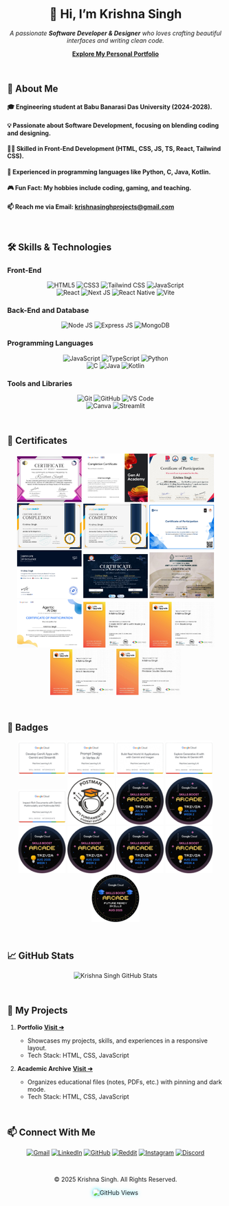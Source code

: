 <h1 align="center">👋 Hi, I’m Krishna Singh</h1>
<p align="center">
  <i>A passionate <strong>Software Developer & Designer</strong> who loves crafting beautiful interfaces and writing clean code.</i>
</p>
<p align="center">
  <a href="https://krishnasinghprojects.github.io/Portfolio/" target="_blank"><strong>Explore My Personal Portfolio</strong></a>
</p>

<br>


## 🚀 About Me

#### 🎓 Engineering student at **Babu Banarasi Das University** (2024-2028).
#### 💡 Passionate about **Software Development**, focusing on blending coding and designing.
#### 👨‍💻 Skilled in **Front-End Development** (HTML, CSS, JS, TS, React, Tailwind CSS).
#### 💬 Experienced in programming languages like **Python, C, Java, Kotlin**.
#### 🎮 Fun Fact: My hobbies include coding, gaming, and teaching.
#### 📫 Reach me via Email: **krishnasinghprojects@gmail.com**

<br>

## 🛠️ Skills & Technologies

<h3>Front-End</h3>
<p align="center">
  <img src="https://img.shields.io/badge/HTML5-E34F26?style=for-the-badge&logo=html5&logoColor=white" alt="HTML5" />
  <img src="https://img.shields.io/badge/CSS3-1572B6?style=for-the-badge&logo=css3&logoColor=white" alt="CSS3" />
  <img src="https://img.shields.io/badge/TailwindCSS-38B2AC?style=for-the-badge&logo=tailwind-css&logoColor=white" alt="Tailwind CSS" />
  <img src="https://img.shields.io/badge/JavaScript-F7DF1E?style=for-the-badge&logo=javascript&logoColor=black" alt="JavaScript" />
  <br>
  <img src="https://img.shields.io/badge/React-61DAFB?style=for-the-badge&logo=react&logoColor=black" alt="React" />
  <img src="https://img.shields.io/badge/Next.js-000000?style=for-the-badge&logo=next.js&logoColor=white" alt="Next JS" />
  <img src="https://img.shields.io/badge/React_Native-61DAFB?style=for-the-badge&logo=react&logoColor=black" alt="React Native" />
  <img src="https://img.shields.io/badge/Vite-646CFF?style=for-the-badge&logo=vite&logoColor=white" alt="Vite" />
</p>

<h3>Back-End and Database</h3>
<p align="center">
   <img src="https://img.shields.io/badge/Node.js-339933?style=for-the-badge&logo=node.js&logoColor=white" alt="Node JS" />
   <img src="https://img.shields.io/badge/Express.js-000000?style=for-the-badge&logo=express&logoColor=white" alt="Express JS" />
   <img src="https://img.shields.io/badge/MongoDB-47A248?style=for-the-badge&logo=mongodb&logoColor=white" alt="MongoDB" />
</p>

<h3>Programming Languages</h3>
<p align="center">
  <img src="https://img.shields.io/badge/JavaScript-F7DF1E?style=for-the-badge&logo=javascript&logoColor=black" alt="JavaScript" />
  <img src="https://img.shields.io/badge/TypeScript-3178C6?style=for-the-badge&logo=typescript&logoColor=white" alt="TypeScript" />
  <img src="https://img.shields.io/badge/Python-3776AB?style=for-the-badge&logo=python&logoColor=white" alt="Python" />
  <br>
  <img src="https://img.shields.io/badge/C-00599C?style=for-the-badge&logo=c&logoColor=white" alt="C" />
  <img src="https://img.shields.io/badge/Java-ED8B00?style=for-the-badge&logo=openjdk&logoColor=white" alt="Java" />
  <img src="https://img.shields.io/badge/Kotlin-7F52FF?style=for-the-badge&logo=kotlin&logoColor=white" alt="Kotlin" />
</p>

<h3>Tools and Libraries</h3>
<p align="center">
  <img src="https://img.shields.io/badge/Git-F05032?style=for-the-badge&logo=git&logoColor=white" alt="Git" />
  <img src="https://img.shields.io/badge/GitHub-181717?style=for-the-badge&logo=github&logoColor=white" alt="GitHub" />
  <img src="https://img.shields.io/badge/VS%20Code-007ACC?style=for-the-badge&logo=visual-studio-code&logoColor=white" alt="VS Code" />
  <br>
  <img src="https://img.shields.io/badge/Canva-00C4CC?style=for-the-badge&logo=canva&logoColor=white" alt="Canva" />
  <img src="https://img.shields.io/badge/Streamlit-FF4B4B?style=for-the-badge&logo=streamlit&logoColor=white" alt="Streamlit" />
</p>

<br>

## 📜 Certificates 

<p align="center">
  <img src="https://raw.githubusercontent.com/krishnasinghprojects/Portfolio/refs/heads/main/Certifications/Certificate1.jpeg" width="150"/>
  <img src="https://raw.githubusercontent.com/krishnasinghprojects/Portfolio/refs/heads/main/Certifications/Certificate2.jpg" width="150"/>
  <img src="https://raw.githubusercontent.com/krishnasinghprojects/Portfolio/refs/heads/main/Certifications/Certificate3.jpg" width="150"/>
  <img src="https://raw.githubusercontent.com/krishnasinghprojects/Portfolio/refs/heads/main/Certifications/Certificate4.jpg" width="150"/>
  <img src="https://raw.githubusercontent.com/krishnasinghprojects/Portfolio/refs/heads/main/Certifications/Certificate5.jpg" width="150"/>
  <img src="https://raw.githubusercontent.com/krishnasinghprojects/Portfolio/refs/heads/main/Certifications/Certificate6.jpg" width="150"/>
  <img src="https://raw.githubusercontent.com/krishnasinghprojects/Portfolio/refs/heads/main/Certifications/Certificate7.png" width="150"/>
  <img src="https://raw.githubusercontent.com/krishnasinghprojects/Portfolio/refs/heads/main/Certifications/Certificate8.png" width="150"/>
  <img src="https://raw.githubusercontent.com/krishnasinghprojects/Portfolio/refs/heads/main/Certifications/Certificate9.jpg" width="150"/>
  <img src="https://raw.githubusercontent.com/krishnasinghprojects/Portfolio/refs/heads/main/Certifications/Certificate10.png" width="150"/>
  <img src="https://raw.githubusercontent.com/krishnasinghprojects/Portfolio/refs/heads/main/Certifications/Certificate11.jpg" width="150"/>
  <img src="https://raw.githubusercontent.com/krishnasinghprojects/Portfolio/refs/heads/main/Certifications/Certificate12.jpg" width="150"/>
  <img src="https://raw.githubusercontent.com/krishnasinghprojects/Portfolio/refs/heads/main/Certifications/Certificate13.jpg" width="150"/>
  <img src="https://raw.githubusercontent.com/krishnasinghprojects/Portfolio/refs/heads/main/Certifications/Certificate14.jpeg" width="150"/>
  </p>

  <br>

## 🏅 Badges
<p align="center">
  <img src="https://raw.githubusercontent.com/krishnasinghprojects/Portfolio/refs/heads/main/Certifications/Badge1.png" width="110"/>
  <img src="https://raw.githubusercontent.com/krishnasinghprojects/Portfolio/refs/heads/main/Certifications/Badge2.png" width="110"/>
  <img src="https://raw.githubusercontent.com/krishnasinghprojects/Portfolio/refs/heads/main/Certifications/Badge3.png" width="110"/>
  <img src="https://raw.githubusercontent.com/krishnasinghprojects/Portfolio/refs/heads/main/Certifications/Badge4.png" width="110"/>
  <img src="https://raw.githubusercontent.com/krishnasinghprojects/Portfolio/refs/heads/main/Certifications/Badge5.png" width="110"/>
  <img src="https://raw.githubusercontent.com/krishnasinghprojects/Portfolio/refs/heads/main/Certifications/Badge6.png" width="110"/>
  <img src="https://raw.githubusercontent.com/krishnasinghprojects/Portfolio/refs/heads/main/Certifications/Badge7.png" width="110"/>
  <img src="https://raw.githubusercontent.com/krishnasinghprojects/Portfolio/refs/heads/main/Certifications/Badge8.png" width="110"/>
  <img src="https://raw.githubusercontent.com/krishnasinghprojects/Portfolio/refs/heads/main/Certifications/Badge9.png" width="110"/>
  <img src="https://raw.githubusercontent.com/krishnasinghprojects/Portfolio/refs/heads/main/Certifications/Badge10.png" width="110"/>
  <img src="https://raw.githubusercontent.com/krishnasinghprojects/Portfolio/refs/heads/main/Certifications/Badge11.png" width="110"/>
  <img src="https://raw.githubusercontent.com/krishnasinghprojects/Portfolio/refs/heads/main/Certifications/Badge12.png" width="110"/>
  <img src="https://raw.githubusercontent.com/krishnasinghprojects/Portfolio/refs/heads/main/Certifications/Badge13.png" width="110"/>
</p>

<br>

## 📈 GitHub Stats
<p align="center">
  <img src="https://github-readme-stats.vercel.app/api?username=krishnasinghprojects&show_icons=true&theme=radical&hide_border=true&count_private=true" alt="Krishna Singh GitHub Stats" width="800" height="auto"/>
</p>
<br>

## 📂 My Projects

1.  **Portfolio** **[Visit ➔](https://krishnasinghprojects.github.io/Portfolio)**
    * Showcases my projects, skills, and experiences in a responsive layout.
    * Tech Stack: HTML, CSS, JavaScript

2.  **Academic Archive** **[Visit ➔](https://krishnasinghprojects.github.io/AcademicArchive)**
    * Organizes educational files (notes, PDFs, etc.) with pinning and dark mode.
    * Tech Stack: HTML, CSS, JavaScript

<br>

## 📫 Connect With Me

<p align="center">
  <a href="mailto:krishnasinghprojects@gmail.com"><img src="https://img.shields.io/badge/Gmail-D14836?style=for-the-badge&logo=gmail&logoColor=white" alt="Gmail" /></a>
  <a href="https://www.linkedin.com/in/krishnasinghprojects/"><img src="https://img.shields.io/badge/LinkedIn-0A66C2?style=for-the-badge&logo=linkedin&logoColor=white" alt="LinkedIn" /></a>
  <a href="https://github.com/krishnasinghprojects"><img src="https://img.shields.io/badge/GitHub-100000?style=for-the-badge&logo=github&logoColor=white" alt="GitHub" /></a>
  <a href="https://www.reddit.com/user/krishnasinghprojects"><img src="https://img.shields.io/badge/Reddit-FF4500?style=for-the-badge&logo=reddit&logoColor=white" alt="Reddit" /></a>
  <a href="https://www.instagram.com/krishnasinghprojects"><img src="https://img.shields.io/badge/Instagram-E4405F?style=for-the-badge&logo=instagram&logoColor=white" alt="Instagram" /></a>
  <a href="https://discordapp.com/users/1351651268761882644"><img src="https://img.shields.io/badge/Discord-7289DA?style=for-the-badge&logo=discord&logoColor=white" alt="Discord" /></a>
</p>

<br>

<p align="center">
  © 2025 Krishna Singh. All Rights Reserved.
  <p align="center">
  <img src="https://komarev.com/ghpvc/?username=krishnasinghprojects&style=flat-square&color=blue&label=Profile+Views" alt="GitHub Views" style="filter: drop-shadow(0 0 5px rgba(0, 191, 255, 0.7)) brightness(1.2); border-radius: 8px; /* For a subtle glassy edge */">
</p>
</p>
